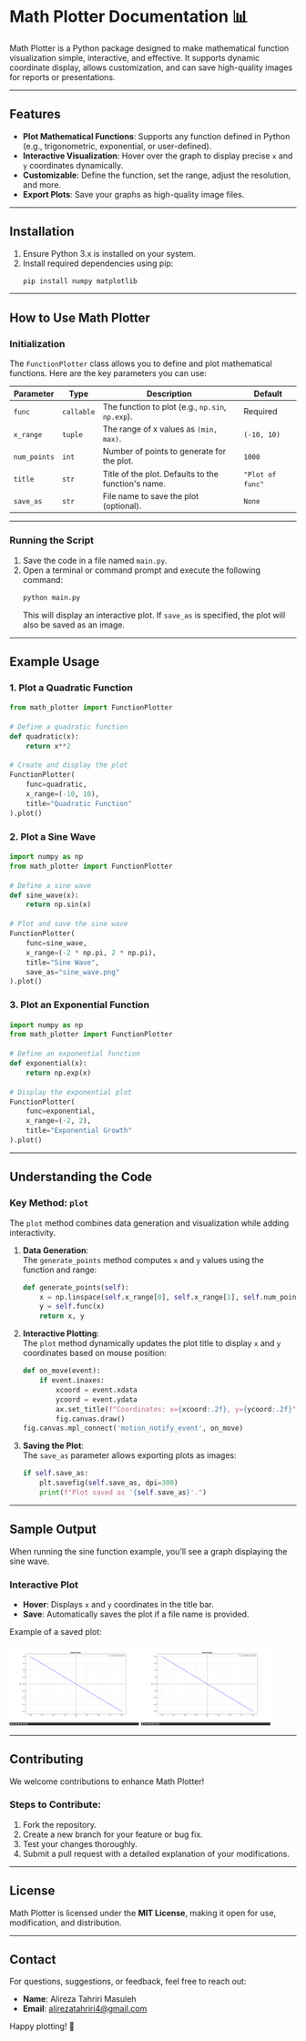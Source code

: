 # **Math Plotter Documentation** 📊  

Math Plotter is a Python package designed to make mathematical function visualization simple, interactive, and effective. It supports dynamic coordinate display, allows customization, and can save high-quality images for reports or presentations.  

---

## **Features**  

- **Plot Mathematical Functions**: Supports any function defined in Python (e.g., trigonometric, exponential, or user-defined).  
- **Interactive Visualization**: Hover over the graph to display precise `x` and `y` coordinates dynamically.  
- **Customizable**: Define the function, set the range, adjust the resolution, and more.  
- **Export Plots**: Save your graphs as high-quality image files.  

---

## **Installation**  

1. Ensure Python 3.x is installed on your system.  
2. Install required dependencies using pip:  
   ```bash
   pip install numpy matplotlib
   ```  

---

## **How to Use Math Plotter**  

### **Initialization**  
The `FunctionPlotter` class allows you to define and plot mathematical functions. Here are the key parameters you can use:  

| **Parameter**   | **Type**   | **Description**                                           | **Default**       |  
|------------------|------------|-----------------------------------------------------------|-------------------|  
| `func`           | `callable` | The function to plot (e.g., `np.sin`, `np.exp`).          | Required          |  
| `x_range`        | `tuple`    | The range of x values as `(min, max)`.                   | `(-10, 10)`       |  
| `num_points`     | `int`      | Number of points to generate for the plot.               | `1000`            |  
| `title`          | `str`      | Title of the plot. Defaults to the function's name.      | `"Plot of func"`  |  
| `save_as`        | `str`      | File name to save the plot (optional).                   | `None`            |  

---

### **Running the Script**  
1. Save the code in a file named `main.py`.  
2. Open a terminal or command prompt and execute the following command:  
   ```bash
   python main.py
   ```  
   This will display an interactive plot. If `save_as` is specified, the plot will also be saved as an image.  

---

## **Example Usage**  

### **1. Plot a Quadratic Function**  
```python
from math_plotter import FunctionPlotter

# Define a quadratic function
def quadratic(x):
    return x**2

# Create and display the plot
FunctionPlotter(
    func=quadratic,
    x_range=(-10, 10),
    title="Quadratic Function"
).plot()
```  

### **2. Plot a Sine Wave**  
```python
import numpy as np
from math_plotter import FunctionPlotter

# Define a sine wave
def sine_wave(x):
    return np.sin(x)

# Plot and save the sine wave
FunctionPlotter(
    func=sine_wave,
    x_range=(-2 * np.pi, 2 * np.pi),
    title="Sine Wave",
    save_as="sine_wave.png"
).plot()
```  

### **3. Plot an Exponential Function**  
```python
import numpy as np
from math_plotter import FunctionPlotter

# Define an exponential function
def exponential(x):
    return np.exp(x)

# Display the exponential plot
FunctionPlotter(
    func=exponential,
    x_range=(-2, 2),
    title="Exponential Growth"
).plot()
```  

---

## **Understanding the Code**  

### **Key Method: `plot`**  

The `plot` method combines data generation and visualization while adding interactivity.  

1. **Data Generation**:  
   The `generate_points` method computes `x` and `y` values using the function and range:  
   ```python
   def generate_points(self):
       x = np.linspace(self.x_range[0], self.x_range[1], self.num_points)
       y = self.func(x)
       return x, y
   ```  

2. **Interactive Plotting**:  
   The `plot` method dynamically updates the plot title to display `x` and `y` coordinates based on mouse position:  
   ```python
   def on_move(event):
       if event.inaxes:
           xcoord = event.xdata
           ycoord = event.ydata
           ax.set_title(f"Coordinates: x={xcoord:.2f}, y={ycoord:.2f}")
           fig.canvas.draw()
   fig.canvas.mpl_connect('motion_notify_event', on_move)
   ```  

3. **Saving the Plot**:  
   The `save_as` parameter allows exporting plots as images:  
   ```python
   if self.save_as:
       plt.savefig(self.save_as, dpi=300)
       print(f"Plot saved as '{self.save_as}'.")
   ```  

---

## **Sample Output**  

When running the sine function example, you’ll see a graph displaying the sine wave.  

### Interactive Plot  
- **Hover**: Displays `x` and `y` coordinates in the title bar.  
- **Save**: Automatically saves the plot if a file name is provided.  

Example of a saved plot:

<img src="./images/01.png" alt="Quadratic Function Plot" width="45%" />
<img src="./images/01.png" alt="Quadratic Function Plot" width="45%" />

---

## **Contributing**  

We welcome contributions to enhance Math Plotter!  

### Steps to Contribute:  
1. Fork the repository.  
2. Create a new branch for your feature or bug fix.  
3. Test your changes thoroughly.  
4. Submit a pull request with a detailed explanation of your modifications.  

---

## **License**  

Math Plotter is licensed under the **MIT License**, making it open for use, modification, and distribution.  

---

## **Contact**  

For questions, suggestions, or feedback, feel free to reach out:  
- **Name**: Alireza Tahriri Masuleh  
- **Email**: [alirezatahriri4@gmail.com](mailto:alirezatahriri4@gmail.com)  

Happy plotting! 🎉  